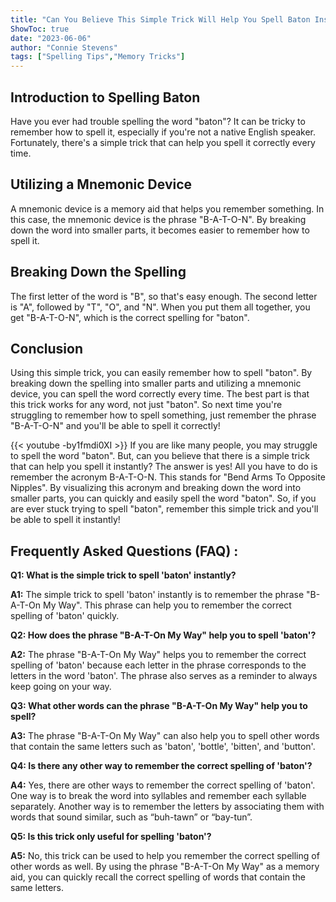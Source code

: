 ```yaml
---
title: "Can You Believe This Simple Trick Will Help You Spell Baton Instantly!"
ShowToc: true 
date: "2023-06-06"
author: "Connie Stevens" 
tags: ["Spelling Tips","Memory Tricks"]
---
```

## Introduction to Spelling Baton

Have you ever had trouble spelling the word "baton"? It can be tricky to remember how to spell it, especially if you're not a native English speaker. Fortunately, there's a simple trick that can help you spell it correctly every time.

## Utilizing a Mnemonic Device 

A mnemonic device is a memory aid that helps you remember something. In this case, the mnemonic device is the phrase "B-A-T-O-N". By breaking down the word into smaller parts, it becomes easier to remember how to spell it. 

## Breaking Down the Spelling 

The first letter of the word is "B", so that's easy enough. The second letter is "A", followed by "T", "O", and "N". When you put them all together, you get "B-A-T-O-N", which is the correct spelling for "baton".

## Conclusion 

Using this simple trick, you can easily remember how to spell "baton". By breaking down the spelling into smaller parts and utilizing a mnemonic device, you can spell the word correctly every time. The best part is that this trick works for any word, not just "baton". So next time you're struggling to remember how to spell something, just remember the phrase "B-A-T-O-N" and you'll be able to spell it correctly!

{{< youtube -by1fmdi0XI >}} 
If you are like many people, you may struggle to spell the word "baton". But, can you believe that there is a simple trick that can help you spell it instantly? The answer is yes! All you have to do is remember the acronym B-A-T-O-N. This stands for "Bend Arms To Opposite Nipples". By visualizing this acronym and breaking down the word into smaller parts, you can quickly and easily spell the word "baton". So, if you are ever stuck trying to spell "baton", remember this simple trick and you'll be able to spell it instantly!

## Frequently Asked Questions (FAQ) :
**Q1: What is the simple trick to spell 'baton' instantly?**

**A1:** The simple trick to spell 'baton' instantly is to remember the phrase "B-A-T-On My Way". This phrase can help you to remember the correct spelling of 'baton' quickly. 

**Q2: How does the phrase "B-A-T-On My Way" help you to spell 'baton'?**

**A2:** The phrase "B-A-T-On My Way" helps you to remember the correct spelling of 'baton' because each letter in the phrase corresponds to the letters in the word 'baton'. The phrase also serves as a reminder to always keep going on your way. 

**Q3: What other words can the phrase "B-A-T-On My Way" help you to spell?**

**A3:** The phrase "B-A-T-On My Way" can also help you to spell other words that contain the same letters such as 'baton', 'bottle', 'bitten', and 'button'. 

**Q4: Is there any other way to remember the correct spelling of 'baton'?**

**A4:** Yes, there are other ways to remember the correct spelling of 'baton'. One way is to break the word into syllables and remember each syllable separately. Another way is to remember the letters by associating them with words that sound similar, such as “buh-tawn” or “bay-tun”. 

**Q5: Is this trick only useful for spelling 'baton'?**

**A5:** No, this trick can be used to help you remember the correct spelling of other words as well. By using the phrase "B-A-T-On My Way" as a memory aid, you can quickly recall the correct spelling of words that contain the same letters.





